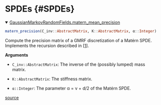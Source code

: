 
# SPDEs {#SPDEs}
<details class='jldocstring custom-block' open>
<summary><a id='GaussianMarkovRandomFields.matern_mean_precision' href='#GaussianMarkovRandomFields.matern_mean_precision'><span class="jlbinding">GaussianMarkovRandomFields.matern_mean_precision</span></a> <Badge type="info" class="jlObjectType jlFunction" text="Function" /></summary>



```julia
matern_precision(C_inv::AbstractMatrix, K::AbstractMatrix, α::Integer)
```


Compute the precision matrix of a GMRF discretization of a Matérn SPDE. Implements the recursion described in [[1](/bibliography#Lindgren2011)].

**Arguments**
- `C_inv::AbstractMatrix`: The inverse of the (possibly lumped) mass matrix.
  
- `K::AbstractMatrix`: The stiffness matrix.
  
- `α::Integer`: The parameter α = ν + d/2 of the Matérn SPDE.
  


<Badge type="info" class="source-link" text="source"><a href="https://github.com/timweiland/GaussianMarkovRandomFields.jl/blob/dd37657e514bd21cd5478fa815e8a9868bc1d839/src/spdes/matern.jl#L96-L106" target="_blank" rel="noreferrer">source</a></Badge>

</details>

